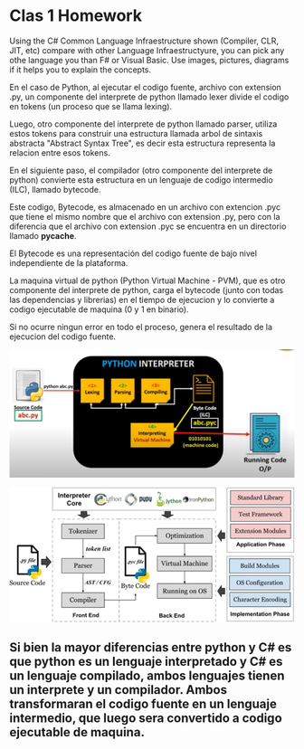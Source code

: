 # Clas 1 Homework

Using the C# Common Language Infraestructure shown (Compiler, CLR, JIT, etc) compare with other Language Infraestructyure, you can pick any othe language you than F# or Visual Basic.
Use images, pictures, diagrams if it helps you to explain the concepts.


En el caso de Python, al ejecutar el codigo fuente, archivo con extension .py, un componente del interprete de python llamado lexer divide el codigo en tokens (un proceso que se llama lexing).

Luego, otro componente del interprete de python llamado parser, utiliza estos tokens para construir una estructura llamada arbol de sintaxis abstracta "Abstract Syntax Tree", es decir esta estructura representa la relacion entre esos tokens.

En el siguiente paso, el compilador (otro componente del interprete de python) convierte esta estructura en un lenguaje de codigo intermedio (ILC), llamado bytecode.

Este codigo, Bytecode, es almacenado en un archivo con extencion .pyc que tiene el mismo nombre que el archivo con extension .py, pero con la diferencia que el archivo con extension .pyc se encuentra en un directorio llamado __pycache__.

El Bytecode es una representación del codigo fuente de bajo nivel independiente de la plataforma.

La maquina virtual de python (Python Virtual Machine - PVM), que es otro componente del interprete de python, carga el bytecode (junto con todas las dependencias y librerias) en el tiempo de ejecucion y lo convierte a codigo ejecutable de maquina (0 y 1 en binario).

Si no ocurre ningun error en todo el proceso, genera el resultado de la ejecucion del codigo fuente.

![Esquema 1 interprete de python](image-2.png)

![Esquema 2 interprete de python](image-1.png)

## Si bien la mayor diferencias entre python y C# es que python es un lenguaje interpretado y C# es un lenguaje compilado, ambos lenguajes tienen un interprete y un compilador. Ambos transformaran el codigo fuente en un lenguaje intermedio, que luego sera convertido a codigo ejecutable de maquina.